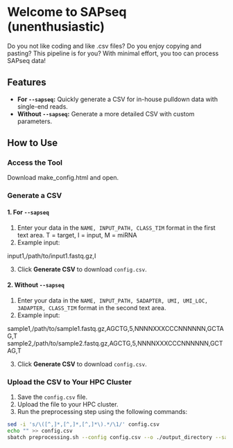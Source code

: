 # Welcome to SAPseq (unenthusiastic)

Do you not like coding and like .csv files?
Do you enjoy copying and pasting?
This pipeline is for you?
With minimal effort, you too can process SAPseq data!

## Features

- **For `--sapseq`:** Quickly generate a CSV for in-house pulldown data with single-end reads.
- **Without `--sapseq`:** Generate a more detailed CSV with custom parameters.

## How to Use

### Access the Tool
Download make_config.html and open.

### Generate a CSV

#### 1. For `--sapseq`
1. Enter your data in the `NAME, INPUT_PATH, CLASS_TIM` format in the first text area. T = target, I = input, M = miRNA
2. Example input:

input1,/path/to/input1.fastq.gz,I

3. Click **Generate CSV** to download `config.csv`.

#### 2. Without `--sapseq`
1. Enter your data in the `NAME, INPUT_PATH, 5ADAPTER, UMI, UMI_LOC, 3ADAPTER, CLASS_TIM` format in the second text area.
2. Example input:

sample1,/path/to/sample1.fastq.gz,AGCTG,5,NNNNXXXCCCNNNNNN,GCTAG,T
sample2,/path/to/sample2.fastq.gz,AGCTG,5,NNNNXXXCCCNNNNNN,GCTAG,T

3. Click **Generate CSV** to download `config.csv`.

### Upload the CSV to Your HPC Cluster
1. Save the `config.csv` file.
2. Upload the file to your HPC cluster.
3. Run the preprocessing step using the following commands:
```bash
sed -i 's/\([^,]*,[^,]*,[^,]*\).*/\1/' config.csv
echo "" >> config.csv
sbatch preprocessing.sh --config config.csv --o ./output_directory --sapseq


